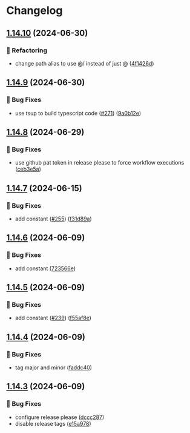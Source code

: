 # Changelog

## [1.14.10](https://github.com/AlbertHernandez/typescript-library-template/compare/v1.14.9...v1.14.10) (2024-06-30)


### 🔄 Refactoring

* change path alias to use @/ instead of just @ ([4f1426d](https://github.com/AlbertHernandez/typescript-library-template/commit/4f1426d4b1d3d1b7a05d67b7a9bd7af76230be24))

## [1.14.9](https://github.com/AlbertHernandez/typescript-library-template/compare/v1.14.8...v1.14.9) (2024-06-30)


### 🐛 Bug Fixes

* use tsup to build typescript code ([#271](https://github.com/AlbertHernandez/typescript-library-template/issues/271)) ([9a0b12e](https://github.com/AlbertHernandez/typescript-library-template/commit/9a0b12eeb4d033dada4598c3bf32a0acdc6d0765))

## [1.14.8](https://github.com/AlbertHernandez/typescript-library-template/compare/v1.14.7...v1.14.8) (2024-06-29)


### 🐛 Bug Fixes

* use github pat token in release please to force workflow executions ([ceb3e5a](https://github.com/AlbertHernandez/typescript-library-template/commit/ceb3e5a0075e98e0eccaf9dc1c394edcc60ff1ae))

## [1.14.7](https://github.com/AlbertHernandez/typescript-library-template/compare/v1.14.6...v1.14.7) (2024-06-15)


### 🐛 Bug Fixes

* add constant ([#255](https://github.com/AlbertHernandez/typescript-library-template/issues/255)) ([f31d89a](https://github.com/AlbertHernandez/typescript-library-template/commit/f31d89a49598d2bc3c7380321c2974b51e73b363))

## [1.14.6](https://github.com/AlbertHernandez/typescript-library-template/compare/v1.14.5...v1.14.6) (2024-06-09)


### 🐛 Bug Fixes

* add constant ([723566e](https://github.com/AlbertHernandez/typescript-library-template/commit/723566e252312e949fe7a90e5872c2baf9a0f813))

## [1.14.5](https://github.com/AlbertHernandez/typescript-library-template/compare/v1.14.4...v1.14.5) (2024-06-09)


### 🐛 Bug Fixes

* add constant ([#239](https://github.com/AlbertHernandez/typescript-library-template/issues/239)) ([f55af8e](https://github.com/AlbertHernandez/typescript-library-template/commit/f55af8ec83e6fe9ec10c9662346949f72c97e2aa))

## [1.14.4](https://github.com/AlbertHernandez/typescript-library-template/compare/v1.14.3...v1.14.4) (2024-06-09)


### 🐛 Bug Fixes

* tag major and minor ([faddc40](https://github.com/AlbertHernandez/typescript-library-template/commit/faddc404fc63b1050c2b5cc16dc102311a35f2a7))

## [1.14.3](https://github.com/AlbertHernandez/typescript-library-template/compare/v1.14.2...v1.14.3) (2024-06-09)


### 🐛 Bug Fixes

* configure release please ([dccc287](https://github.com/AlbertHernandez/typescript-library-template/commit/dccc28782615f79da4abc0d708fa31ae4375e6b1))
* disable release tags ([e15a978](https://github.com/AlbertHernandez/typescript-library-template/commit/e15a978a600b340e9af3523dfd53640446b8c335))
